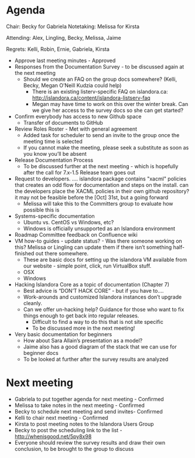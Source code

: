 # Agenda

Chair: Becky for Gabriela 
Notetaking: Melissa for Kirsta

Attending: Alex, Lingling, Becky, Melissa, Jaime

Regrets: Kelli, Robin, Ernie, Gabriela, Kirsta

* Approve last meeting minutes - Approved
* Responses from the Documentation Survey - to be discussed again at the next meeting
   * Should we create an FAQ on the group docs somewhere? (Kelli, Becky, Megan O’Neill Kudzia could help)
      * There is an existing listerv-specific FAQ on islandora.ca: http://islandora.ca/content/islandora-listserv-faq
      * Megan may have time to work on this over the winter break. Can we give her access to the survey docs so she can get started?
* Confirm everybody has access to new Github space
   * Transfer of documents to GitHub
* Review Roles Roster - Met with general agreement
   * Added task for scheduler to send an invite to the group once the meeting time is selected
   * If you cannot make the meeting, please seek a substitute as soon as you know you’ll be absent
* Release Documentation Process
   * To be discussed further at the next meeting - which is hopefully after the call for 7.x-1.5 Release team goes out
* Request to developers. .... islandora package contains "xacml" policies that creates an odd flow for documentation and steps on the install. can the developers place the XACML policies in their own github repository? it may not be feasible before the [Oct] 31st, but a going forward
   * Melissa will take this to the Committers group to evaluate how possible this is
* Systems-specific documentation
   * Ubuntu vs. CentOS vs Windows, etc?
   * Windows is officially unsupported as an Islandora environment
* Roadmap Committee feedback on Confluence wiki
* VM how-to guides - update status? - Was there someone working on this? Melissa or Lingling can update them if there isn’t something half-finished out there somewhere.
   * These are basic docs for setting up the islandora VM available from our website - simple point, click, run VirtualBox stuff.
   * OSX
   * Windows
* Hacking Islandora Core as a topic of documentation (Chapter 7)
   * Best advice is “DON’T HACK CORE” - but if you have to....
   * Work-arounds and customized Islandora instances don’t upgrade cleanly. 
   * Can we offer un-hacking help? Guidance for those who want to fix things enough to get back into regular releases.
      * Difficult to find a way to do this that is not site specific
      * To be discussed more in the next meeting!
* Very basic documentation for beginners
   * How about Sara Allain’s presentation as a model?
   * Jaime also has a good diagram of the stack that we can use for beginner docs
   * To be looked at further after the survey results are analyzed

# Next meeting

* Gabriela to put together agenda for next meeting - Confirmed
* Melissa to take notes in the next meeting - Confirmed
* Becky to schedule next meeting and send invites- Confirmed
* Kelli to chair next meeting - Confirmed
* Kirsta to post meeting notes to the Islandora Users Group
* Becky to post the scheduling link to the list - http://whenisgood.net/5py8x98 
* Everyone should review the survey results and draw their own conclusion, to be brought to the group to discuss
